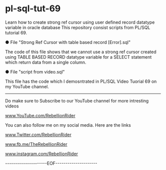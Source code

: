 # pl-sql-tut-69
Learn how to create strong ref cursor using user defined record datatype variable in oracle database
This repository consist scripts from PL/SQL tutorial 69.

● File "Strong Ref Cursor with table based record [Error].sql"

The code of this file shows that we cannot use a strong ref cursor created using TABLE BASED RECORD datatype variable 
for a SELECT statement which return data from a single column.

● File "script from video.sql"

This file has the code which I demosntrated in PL/SQL Video Tuorial 69 on my YouTube channel.




------------------------------------------
Do make sure to Subscribe to our YouTube channel for more intresting videos

www.YouTube.com/RebellionRider

You can also follow me on my social media. Here are the links

www.Twitter.com/RebellionRider

www.fb.me/TheRebellionRider

www.instagram.com/RebellionRider

---------------------EOF---------------------

